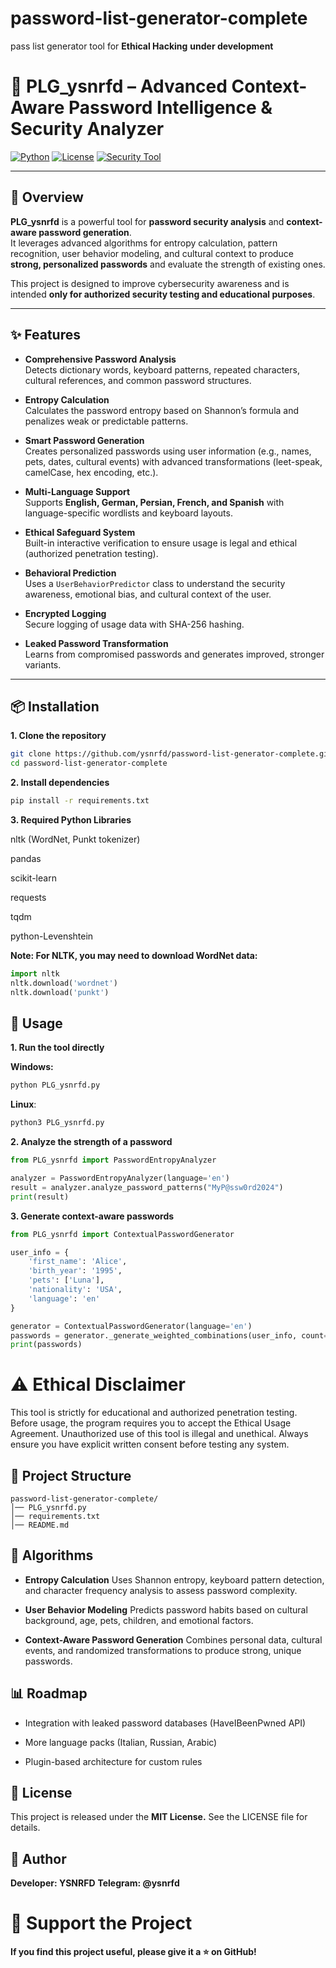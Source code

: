# password-list-generator-complete
pass list generator tool for **Ethical Hacking**
**under development**


# 🔐 PLG_ysnrfd – Advanced Context-Aware Password Intelligence & Security Analyzer

[![Python](https://img.shields.io/badge/python-3.8%2B-blue.svg)](https://www.python.org/)
[![License](https://img.shields.io/badge/license-MIT-green.svg)](LICENSE)
[![Security Tool](https://img.shields.io/badge/Security-Analyzer-critical.svg)]()

---

## 🚀 Overview

**PLG_ysnrfd** is a powerful tool for **password security analysis** and **context-aware password generation**.  
It leverages advanced algorithms for entropy calculation, pattern recognition, user behavior modeling, and cultural context to produce **strong, personalized passwords** and evaluate the strength of existing ones.

This project is designed to improve cybersecurity awareness and is intended **only for authorized security testing and educational purposes**.

---

## ✨ Features

- **Comprehensive Password Analysis**  
  Detects dictionary words, keyboard patterns, repeated characters, cultural references, and common password structures.

- **Entropy Calculation**  
  Calculates the password entropy based on Shannon’s formula and penalizes weak or predictable patterns.

- **Smart Password Generation**  
  Creates personalized passwords using user information (e.g., names, pets, dates, cultural events) with advanced transformations (leet-speak, camelCase, hex encoding, etc.).

- **Multi-Language Support**  
  Supports **English, German, Persian, French, and Spanish** with language-specific wordlists and keyboard layouts.

- **Ethical Safeguard System**  
  Built-in interactive verification to ensure usage is legal and ethical (authorized penetration testing).

- **Behavioral Prediction**  
  Uses a `UserBehaviorPredictor` class to understand the security awareness, emotional bias, and cultural context of the user.

- **Encrypted Logging**  
  Secure logging of usage data with SHA-256 hashing.

- **Leaked Password Transformation**  
  Learns from compromised passwords and generates improved, stronger variants.

---

## 📦 Installation

**1. Clone the repository**

```bash
git clone https://github.com/ysnrfd/password-list-generator-complete.git
cd password-list-generator-complete
```

**2. Install dependencies**

```bash
pip install -r requirements.txt
```

**3. Required Python Libraries**

nltk (WordNet, Punkt tokenizer)

pandas

scikit-learn

requests

tqdm

python-Levenshtein

**Note: For NLTK, you may need to download WordNet data:**

```python
import nltk
nltk.download('wordnet')
nltk.download('punkt')
```

## 🔧 Usage
**1. Run the tool directly**

**Windows:**
```python
python PLG_ysnrfd.py
```
**Linux**:
```python
python3 PLG_ysnrfd.py
```

**2. Analyze the strength of a password**

```python
from PLG_ysnrfd import PasswordEntropyAnalyzer

analyzer = PasswordEntropyAnalyzer(language='en')
result = analyzer.analyze_password_patterns("MyP@ssw0rd2024")
print(result)
```

**3. Generate context-aware passwords**

```python
from PLG_ysnrfd import ContextualPasswordGenerator

user_info = {
    'first_name': 'Alice',
    'birth_year': '1995',
    'pets': ['Luna'],
    'nationality': 'USA',
    'language': 'en'
}

generator = ContextualPasswordGenerator(language='en')
passwords = generator._generate_weighted_combinations(user_info, count=10, min_length=8, max_length=16)
print(passwords)
```

# ⚠️ Ethical Disclaimer

This tool is strictly for educational and authorized penetration testing.
Before usage, the program requires you to accept the Ethical Usage Agreement.
Unauthorized use of this tool is illegal and unethical.
Always ensure you have explicit written consent before testing any system.

## 📂 Project Structure

```structure
password-list-generator-complete/
│── PLG_ysnrfd.py
│── requirements.txt
│── README.md
```

## 🧠 Algorithms

- **Entropy Calculation**
  Uses Shannon entropy, keyboard pattern detection, and character frequency analysis to assess password complexity.

- **User Behavior Modeling**
  Predicts password habits based on cultural background, age, pets, children, and emotional factors.

- **Context-Aware Password Generation**
  Combines personal data, cultural events, and randomized transformations to produce strong, unique passwords.

## 📊 Roadmap

- Integration with leaked password databases (HaveIBeenPwned API)

- More language packs (Italian, Russian, Arabic)

- Plugin-based architecture for custom rules

## 📝 License

This project is released under the **MIT License.**
See the LICENSE file for details.

## 👤 Author

**Developer: YSNRFD**
**Telegram: @ysnrfd**

# 🌟 Support the Project

**If you find this project useful, please give it a ⭐ on GitHub!**
